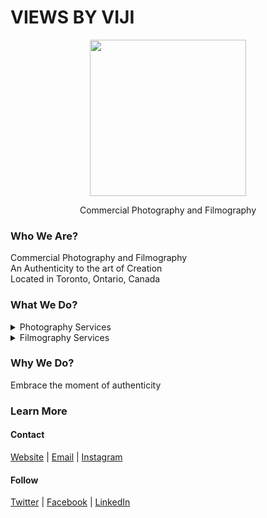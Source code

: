 # VIEWS BY VIJI
<p align="center"><img width="250" height="auto" src="https://www.viewsbyviji.com/logo.png">
</p>

<p align="center"> Commercial Photography and Filmography <p/>

### Who We Are? 
Commercial Photography and Filmography <br>
An Authenticity to the art of Creation  <br>
Located in Toronto, Ontario, Canada

### What We Do?
<details>
<summary>Photography Services</summary>
*PORTRAITS
*EVENTS
*FASHION 
</details>
<details>
<summary>Filmography Services</summary>
*Mini Film
*Feature Film
*Documentary Film
</details>

### Why We Do?
Embrace the moment of authenticity <br>

### Learn More
#### Contact
[Website](https://viewsbyviji.com) | [Email](mailto:hello@viewsbyviji.com) | [Instagram](https://instagram.com/viewsbyviji)

#### Follow
[Twitter](https://twitter.com/viewsbyviji) | [Facebook](https://facebook.com/viewsbyviji) | [LinkedIn](https://linkedin.com/company/viewsbyviji) 
